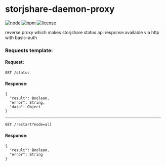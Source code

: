 # storjshare-daemon-proxy

[![node](https://img.shields.io/node/v/storjshare-daemon-proxy.svg?style=flat-square)]()
[![npm](https://img.shields.io/npm/v/storjshare-daemon-proxy.svg?style=flat-square)](https://www.npmjs.com/package/storjshare-daemon-proxy)
[![license](https://img.shields.io/github/license/felixbrucker/storjshare-daemon-proxy.svg?style=flat-square)](https://raw.githubusercontent.com/felixbrucker/storjshare-daemon-proxy/master/LICENSE)

reverse proxy which makes storjshare status api response available via http with basic-auth

### Requests template:

#### Request:
```
GET /status
```

#### Response:
```
{
  "result": Boolean,
  "error": String,
  "data": Object
}
```

----

```
GET /restart?node=all
```

#### Response:
```
{
  "result": Boolean,
  "error": String
}
```
